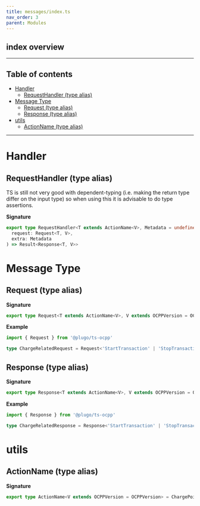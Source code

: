 ```yaml
---
title: messages/index.ts
nav_order: 3
parent: Modules
---
```


## index overview

---

<h2 class="text-delta">Table of contents</h2>

- [Handler](#handler)
  - [RequestHandler (type alias)](#requesthandler-type-alias)
- [Message Type](#message-type)
  - [Request (type alias)](#request-type-alias)
  - [Response (type alias)](#response-type-alias)
- [utils](#utils)
  - [ActionName (type alias)](#actionname-type-alias)

---

# Handler

## RequestHandler (type alias)

TS is still not very good with dependent-typing
(i.e. making the return type differ on the input type)
so when using this it is advisable to do type assertions.

**Signature**

```ts
export type RequestHandler<T extends ActionName<V>, Metadata = undefined, V extends OCPPVersion = OCPPVersion> = (
  request: Request<T, V>,
  extra: Metadata
) => Result<Response<T, V>>
```

# Message Type

## Request (type alias)

**Signature**

```ts
export type Request<T extends ActionName<V>, V extends OCPPVersion = OCPPVersion> = ReqRes<T, V>['request']
```

**Example**

```ts
import { Request } from '@plugo/ts-ocpp'

type ChargeRelatedRequest = Request<'StartTransaction' | 'StopTransaction'>
```

## Response (type alias)

**Signature**

```ts
export type Response<T extends ActionName<V>, V extends OCPPVersion = OCPPVersion> = ReqRes<T, V>['response']
```

**Example**

```ts
import { Response } from '@plugo/ts-ocpp'

type ChargeRelatedResponse = Response<'StartTransaction' | 'StopTransaction'>
```

# utils

## ActionName (type alias)

**Signature**

```ts
export type ActionName<V extends OCPPVersion = OCPPVersion> = ChargePointAction<V> | CentralSystemAction<V>
```
